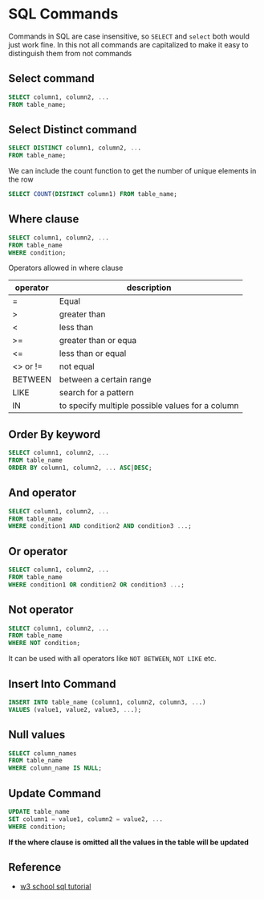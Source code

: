 # SQL Commands

Commands in SQL are case insensitive, so `SELECT` and `select` both would just work fine.
In this not all commands are capitalized to make it easy to distinguish them from not commands

## Select command

```sql
SELECT column1, column2, ...
FROM table_name;
```

## Select Distinct command

```sql
SELECT DISTINCT column1, column2, ...
FROM table_name;
```

We can include the count function to get the number of unique elements in the row

```sql
SELECT COUNT(DISTINCT column1) FROM table_name;
```

## Where clause

```sql
SELECT column1, column2, ...
FROM table_name
WHERE condition;
```

Operators allowed in where clause

| operator | description                                      |
| -------- | ------------------------------------------------ |
| =        | Equal                                            |
| >        | greater than                                     |
| <        | less than                                        |
| >=       | greater than or equa                             |
| <=       | less than or equal                               |
| <> or != | not equal                                        |
| BETWEEN  | between a certain range                          |
| LIKE     | search for a pattern                             |
| IN       | to specify multiple possible values for a column |

## Order By keyword

```sql
SELECT column1, column2, ...
FROM table_name
ORDER BY column1, column2, ... ASC|DESC;
```

## And operator

```sql
SELECT column1, column2, ...
FROM table_name
WHERE condition1 AND condition2 AND condition3 ...;
```

## Or operator

```sql
SELECT column1, column2, ...
FROM table_name
WHERE condition1 OR condition2 OR condition3 ...;
```

## Not operator

```sql
SELECT column1, column2, ...
FROM table_name
WHERE NOT condition;
```

It can be used with all operators like `NOT BETWEEN`, `NOT LIKE` etc.

## Insert Into Command

```sql
INSERT INTO table_name (column1, column2, column3, ...)
VALUES (value1, value2, value3, ...);
```

## Null values

```sql
SELECT column_names
FROM table_name
WHERE column_name IS NULL;
```

## Update Command

```sql
UPDATE table_name
SET column1 = value1, column2 = value2, ...
WHERE condition;
```

**If the where clause is omitted all the values in the table will be updated**

## Reference

- [w3 school sql tutorial](https://www.w3schools.com/sql/default.asp)
